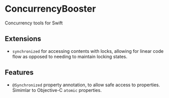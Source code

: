 # ConcurrencyBooster

Concurrency tools for Swift

## Extensions
- `synchronized` for accessing contents with locks, allowing for linear code flow as opposed to needing to maintain locking states.

## Features
- `@Synchronized` property annotation, to allow safe access to properties. Simimlar to Objective-C `atomic` properties.
